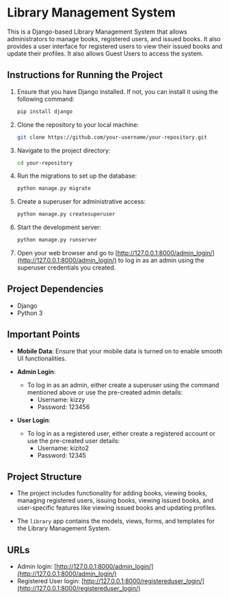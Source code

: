 # Library Management System

This is a Django-based Library Management System that allows administrators to manage books, registered users, and issued books. It also provides a user interface for registered users to view their issued books and update their profiles. It also allows Guest Users to access the system.

## Instructions for Running the Project

1. Ensure that you have Django installed. If not, you can install it using the following command:

   ```bash
   pip install django
   ```

2. Clone the repository to your local machine:

   ```bash
   git clone https://github.com/your-username/your-repository.git
   ```

3. Navigate to the project directory:

   ```bash
   cd your-repository
   ```

4. Run the migrations to set up the database:

   ```bash
   python manage.py migrate
   ```

5. Create a superuser for administrative access:

   ```bash
   python manage.py createsuperuser
   ```

6. Start the development server:

   ```bash
   python manage.py runserver
   ```

7. Open your web browser and go to [http://127.0.0.1:8000/admin_login/](http://127.0.0.1:8000/admin_login/) to log in as an admin using the superuser credentials you created.

## Project Dependencies

- Django
- Python 3

## Important Points

- **Mobile Data**: Ensure that your mobile data is turned on to enable smooth UI functionalities.

- **Admin Login**:
  - To log in as an admin, either create a superuser using the command mentioned above or use the pre-created admin details:
    - Username: kizzy
    - Password: 123456

- **User Login**:
  - To log in as a registered user, either create a registered account or use the pre-created user details:
    - Username: kizito2
    - Password: 12345

## Project Structure

- The project includes functionality for adding books, viewing books, managing registered users, issuing books, viewing issued books, and user-specific features like viewing issued books and updating profiles.

- The `library` app contains the models, views, forms, and templates for the Library Management System.

## URLs

- Admin login: [http://127.0.0.1:8000/admin_login/](http://127.0.0.1:8000/admin_login/)
- Registered User login: [http://127.0.0.1:8000/registereduser_login/](http://127.0.0.1:8000/registereduser_login/)



